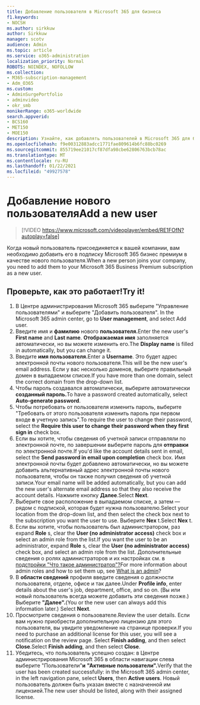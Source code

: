 ```yaml
---
title: Добавление пользователя в Microsoft 365 для бизнеса
f1.keywords:
- NOCSH
ms.author: sirkkuw
author: Sirkkuw
manager: scotv
audience: Admin
ms.topic: article
ms.service: o365-administration
localization_priority: Normal
ROBOTS: NOINDEX, NOFOLLOW
ms.collection:
- M365-subscription-management
- Adm_O365
ms.custom:
- AdminSurgePortfolio
- adminvideo
- okr_smb
monikerRange: o365-worldwide
search.appverid:
- BCS160
- MET150
- MOE150
description: Узнайте, как добавлять пользователей в Microsoft 365 для бизнеса.
ms.openlocfilehash: f9e00312883adcc1771fae809614b6fc88bc0269
ms.sourcegitcommit: 855719ee21017cf87dfa98cbe62806763bcb78ac
ms.translationtype: MT
ms.contentlocale: ru-RU
ms.lasthandoff: 01/22/2021
ms.locfileid: "49927578"
---
```

# <a name="add-a-new-user"></a><span data-ttu-id="82067-103">Добавление нового пользователя</span><span class="sxs-lookup"><span data-stu-id="82067-103">Add a new user</span></span>

> [!VIDEO https://www.microsoft.com/videoplayer/embed/RE1FOfN?autoplay=false]

<span data-ttu-id="82067-104">Когда новый пользователь присоединяется к вашей компании, вам необходимо добавить его в подписку Microsoft 365 бизнес премиум в качестве нового пользователя.</span><span class="sxs-lookup"><span data-stu-id="82067-104">When a new person joins your company, you need to add them to your Microsoft 365 Business Premium subscription as a new user.</span></span>

## <a name="try-it"></a><span data-ttu-id="82067-105">Проверьте, как это работает!</span><span class="sxs-lookup"><span data-stu-id="82067-105">Try it!</span></span>

1. <span data-ttu-id="82067-106">В Центре администрирования Microsoft 365 выберите "Управление пользователями" и выберите "Добавить пользователя". </span><span class="sxs-lookup"><span data-stu-id="82067-106">In the Microsoft 365 admin center, go to **User management**, and select Add user.</span></span>
1. <span data-ttu-id="82067-107">Введите имя и **фамилию** нового **пользователя.**</span><span class="sxs-lookup"><span data-stu-id="82067-107">Enter the new user's **First name** and **Last name**.</span></span> <span data-ttu-id="82067-108">**Отображаемая имя** заполняется автоматически, но вы можете изменить его.</span><span class="sxs-lookup"><span data-stu-id="82067-108">The **Display name** is filled in automatically, but you can change it.</span></span>
1. <span data-ttu-id="82067-109">Введите **имя пользователя.**</span><span class="sxs-lookup"><span data-stu-id="82067-109">Enter a **Username**.</span></span> <span data-ttu-id="82067-110">Это будет адрес электронной почты нового пользователя.</span><span class="sxs-lookup"><span data-stu-id="82067-110">This will be the new user's email address.</span></span> <span data-ttu-id="82067-111">Если у вас несколько доменов, выберите правильный домен в выпадаемом списке.</span><span class="sxs-lookup"><span data-stu-id="82067-111">If you have more than one domain, select the correct domain from the drop-down list.</span></span>
1. <span data-ttu-id="82067-112">Чтобы пароль создавался автоматически, выберите автоматически **созданный пароль.**</span><span class="sxs-lookup"><span data-stu-id="82067-112">To have a password created automatically, select **Auto-generate password**.</span></span>
1. <span data-ttu-id="82067-113">Чтобы потребовать от пользователя изменить пароль, выберите "Требовать от этого пользователя изменить пароль при первом входе **в** учетную запись".</span><span class="sxs-lookup"><span data-stu-id="82067-113">To require the user to change their password, select the **Require this user to change their password when they first sign in** check box.</span></span>
1. <span data-ttu-id="82067-114">Если вы хотите, чтобы сведения об учетной записи отправляли по электронной почте, по завершении выберите пароль для **отправки** по электронной почте.</span><span class="sxs-lookup"><span data-stu-id="82067-114">If you'd like the account details sent in email, select the **Send password in email upon completion** check box.</span></span> <span data-ttu-id="82067-115">Имя электронной почты будет добавлено автоматически, но вы можете добавить альтернативный адрес электронной почты нового пользователя, чтобы он также получил сведения об учетной записи.</span><span class="sxs-lookup"><span data-stu-id="82067-115">Your email name will be added automatically, but you can add the new user's alternate email address so that they also receive the account details.</span></span> <span data-ttu-id="82067-116">Нажмите кнопку **Далее**.</span><span class="sxs-lookup"><span data-stu-id="82067-116">Select **Next**.</span></span>
1. <span data-ttu-id="82067-117">Выберите свое расположение в выпадаемом списке, а затем — рядом с подпиской, которая будет нужна пользователю.</span><span class="sxs-lookup"><span data-stu-id="82067-117">Select your location from the drop-down list, and then select the check box next to the subscription you want the user to use.</span></span> <span data-ttu-id="82067-118">Выберите **Nex** t.</span><span class="sxs-lookup"><span data-stu-id="82067-118">Select **Nex** t.</span></span>
1. <span data-ttu-id="82067-119">Если вы хотите, чтобы пользователь был администратором, раз expand **Role** s, clear the **User (no administrator access)** check box и select an admin role from the list.</span><span class="sxs-lookup"><span data-stu-id="82067-119">If you want the user to be an administrator, expand **Role** s, clear the **User (no administrator access)** check box, and select an admin role from the list.</span></span> <span data-ttu-id="82067-120">Дополнительные сведения о ролях администраторов и их настройках см. в [подстройки "Что такое администратор"?](what-is-admin.md)</span><span class="sxs-lookup"><span data-stu-id="82067-120">For more information about admin roles and how to set them up, see [What is an admin](what-is-admin.md)?</span></span>
1. <span data-ttu-id="82067-121">В **области сведений** профиля введите сведения о должности пользователя, отделе, офисе и так далее.</span><span class="sxs-lookup"><span data-stu-id="82067-121">Under **Profile info**, enter details about the user's job, department, office, and so on.</span></span> <span data-ttu-id="82067-122">(Вы или новый пользователь всегда можете добавить эти сведения позже.) Выберите **"Далее".**</span><span class="sxs-lookup"><span data-stu-id="82067-122">(You or the new user can always add this information later.) Select **Next**.</span></span>
1. <span data-ttu-id="82067-123">Просмотрите сведения о пользователе.</span><span class="sxs-lookup"><span data-stu-id="82067-123">Review the user details.</span></span> <span data-ttu-id="82067-124">Если вам нужно приобрести дополнительную лицензию для этого пользователя, вы увидите уведомление на странице проверки.</span><span class="sxs-lookup"><span data-stu-id="82067-124">If you need to purchase an additional license for this user, you will see a notification on the review page.</span></span> <span data-ttu-id="82067-125">Select **Finish adding**, and then select **Close**.</span><span class="sxs-lookup"><span data-stu-id="82067-125">Select **Finish adding**, and then select **Close**.</span></span>
1. <span data-ttu-id="82067-126">Убедитесь, что пользователь успешно создан: в Центре администрирования Microsoft 365 в области навигации слева выберите "Пользователи"**и** **"Активные пользователи".**</span><span class="sxs-lookup"><span data-stu-id="82067-126">Verify that the user has been created successfully: in the Microsoft 365 admin center, in the left navigation pane, select **Users**, then **Active users**.</span></span> <span data-ttu-id="82067-127">Новый пользователь должен быть указан вместе с назначенной им лицензией.</span><span class="sxs-lookup"><span data-stu-id="82067-127">The new user should be listed, along with their assigned license.</span></span>